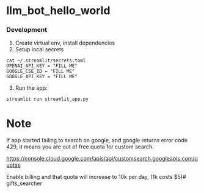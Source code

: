 # llm_bot_hello_world


### Development

1. Create virtual env, install dependencies
2. Setup local secrets
```shell
cat ~/.streamlit/secrets.toml
OPENAI_API_KEY = "FILL ME"
GOOGLE_CSE_ID = "FILL ME"
GOOGLE_API_KEY = "FILL ME"
```
3. Run the app:
```shell
streamlit run streamlit_app.py
```


# Note
If app started failing to search on google, and google returns error code 429, it means you are out of free quota for custom search.

https://console.cloud.google.com/apis/api/customsearch.googleapis.com/quotas

Enable billing and that quota will increase to 10k per day, (1k costs $5)# gifts_searcher
